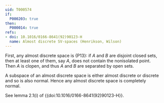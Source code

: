 ```yaml
---
uid: T000574
if:
  P000203: true
then:
  P000014: true
refs:
- doi: 10.1016/0166-8641(92)90123-H
  name: Almost discrete SV-spaces (Henrikson, Wilson)
---
```

First, any almost discrete space is {P13}: if $A$ and $B$ are disjoint closed sets, then at least one of them, say $A$, does not contain the nonisolated point. Then $A$ is clopen, and thus $A$ and $B$ are separated by open sets.

A subspace of an almost discrete space is either almost discrete or discrete and so is also normal. Hence any almost discrete space is completely normal.

See lemma 2.1(i) of {{doi:10.1016/0166-8641(92)90123-H}}.
